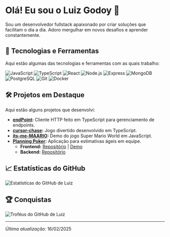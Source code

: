 # Olá! Eu sou o Luiz Godoy 👋

Sou um desenvolvedor fullstack apaixonado por criar soluções que facilitam o dia a dia. Adoro mergulhar em novos desafios e aprender constantemente.

## 🚀 Tecnologias e Ferramentas

Aqui estão algumas das tecnologias e ferramentas com as quais trabalho:

![JavaScript](https://img.shields.io/badge/-JavaScript-F7DF1E?style=flat-square&logo=javascript&logoColor=black)
![TypeScript](https://img.shields.io/badge/-TypeScript-007ACC?style=flat-square&logo=typescript&logoColor=white)
![React](https://img.shields.io/badge/-React-61DAFB?style=flat-square&logo=react&logoColor=black)
![Node.js](https://img.shields.io/badge/-Node.js-339933?style=flat-square&logo=node.js&logoColor=white)
![Express](https://img.shields.io/badge/-Express-000000?style=flat-square&logo=express&logoColor=white)
![MongoDB](https://img.shields.io/badge/-MongoDB-47A248?style=flat-square&logo=mongodb&logoColor=white)
![PostgreSQL](https://img.shields.io/badge/-PostgreSQL-336791?style=flat-square&logo=postgresql&logoColor=white)
![Git](https://img.shields.io/badge/-Git-F05032?style=flat-square&logo=git&logoColor=white)
![Docker](https://img.shields.io/badge/-Docker-2496ED?style=flat-square&logo=docker&logoColor=white)

## 🛠 Projetos em Destaque

Aqui estão alguns projetos que desenvolvi:

- **[endPoint](https://github.com/LuizHGodoy/endPoint):** Cliente HTTP feito em TypeScript para gerenciamento de endpoints.
- **[cursor-chase](https://github.com/LuizHGodoy/cursor-chase):** Jogo divertido desenvolvido em TypeScript.
- **[its-me-MAARIO](https://github.com/LuizHGodoy/its-me-MAARIO):** Demo do jogo Super Mario World em JavaScript.
- **[Planning Poker](https://planning-poker-fe.vercel.app):** Aplicação para estimativas ágeis em equipe.
  - **Frontend:** [Repositório](https://github.com/LuizHGodoy/mango-juice-fe) | [Demo](https://planning-poker-fe.vercel.app)
  - **Backend:** [Repositório](https://github.com/LuizHGodoy/mango-juice-be)

## 📈 Estatísticas do GitHub

![Estatísticas do GitHub de Luiz](https://github-readme-stats.vercel.app/api?username=LuizHGodoy&show_icons=true&theme=dracula)

## 🏆 Conquistas

![Troféus do GitHub de Luiz](https://github-profile-trophy.vercel.app/?username=LuizHGodoy&theme=dracula)

---

*Última atualização:* 16/02/2025

